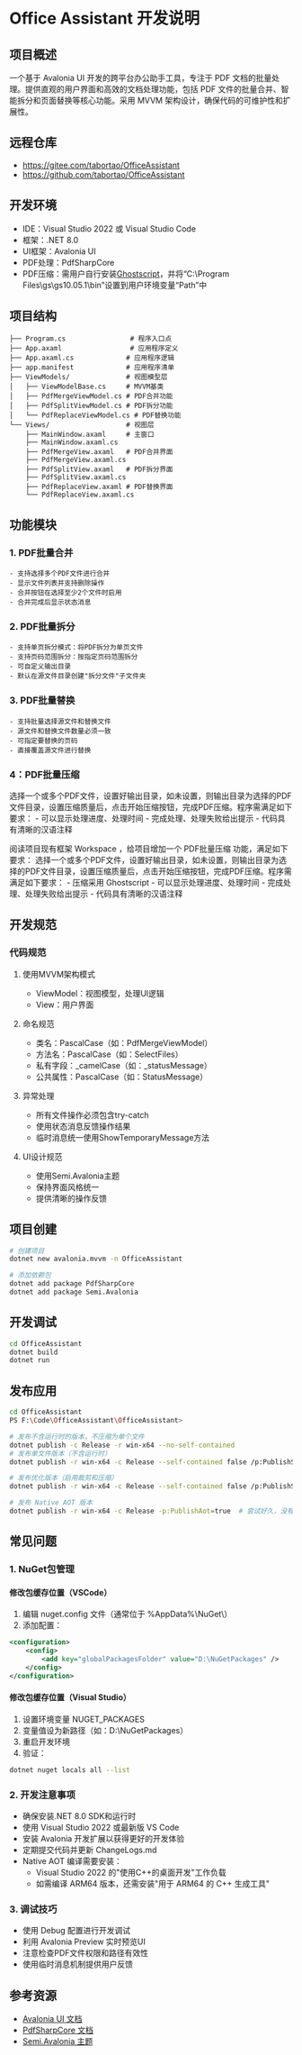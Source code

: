 # Office Assistant 开发说明

## 项目概述
一个基于 Avalonia UI 开发的跨平台办公助手工具，专注于 PDF 文档的批量处理。提供直观的用户界面和高效的文档处理功能，包括 PDF 文件的批量合并、智能拆分和页面替换等核心功能。采用 MVVM 架构设计，确保代码的可维护性和扩展性。

## 远程仓库
- https://gitee.com/tabortao/OfficeAssistant
- https://github.com/tabortao/OfficeAssistant

## 开发环境
- IDE：Visual Studio 2022 或 Visual Studio Code
- 框架：.NET 8.0
- UI框架：Avalonia UI
- PDF处理：PdfSharpCore
- PDF压缩：需用户自行安装[Ghostscript](https://ghostscript.com/releases/gsdnld.html)，并将“C:\Program Files\gs\gs10.05.1\bin”设置到用户环境变量“Path”中

## 项目结构
```
├── Program.cs                # 程序入口点
├── App.axaml                 # 应用程序定义
├── App.axaml.cs             # 应用程序逻辑
├── app.manifest             # 应用程序清单
├── ViewModels/              # 视图模型层
│   ├── ViewModelBase.cs     # MVVM基类
│   ├── PdfMergeViewModel.cs # PDF合并功能
│   ├── PdfSplitViewModel.cs # PDF拆分功能
│   └── PdfReplaceViewModel.cs # PDF替换功能
└── Views/                   # 视图层
    ├── MainWindow.axaml     # 主窗口
    ├── MainWindow.axaml.cs
    ├── PdfMergeView.axaml   # PDF合并界面
    ├── PdfMergeView.axaml.cs
    ├── PdfSplitView.axaml   # PDF拆分界面
    ├── PdfSplitView.axaml.cs
    ├── PdfReplaceView.axaml # PDF替换界面
    └── PdfReplaceView.axaml.cs
```

## 功能模块

### 1. PDF批量合并
    - 支持选择多个PDF文件进行合并
    - 显示文件列表并支持删除操作
    - 合并按钮在选择至少2个文件时启用
    - 合并完成后显示状态消息

### 2. PDF批量拆分
    - 支持单页拆分模式：将PDF拆分为单页文件
    - 支持页码范围拆分：按指定页码范围拆分
    - 可自定义输出目录
    - 默认在源文件目录创建"拆分文件"子文件夹

### 3. PDF批量替换
    - 支持批量选择源文件和替换文件
    - 源文件和替换文件数量必须一致
    - 可指定要替换的页码
    - 直接覆盖源文件进行替换

### 4：PDF批量压缩
选择一个或多个PDF文件，设置好输出目录，如未设置，则输出目录为选择的PDF文件目录，设置压缩质量后，点击开始压缩按钮，完成PDF压缩。程序需满足如下要求：
    - 可以显示处理进度、处理时间
    - 完成处理、处理失败给出提示
    - 代码具有清晰的汉语注释

阅读项目现有框架 Workspace ，给项目增加一个 PDF批量压缩 功能，满足如下要求：
选择一个或多个PDF文件，设置好输出目录，如未设置，则输出目录为选择的PDF文件目录，设置压缩质量后，点击开始压缩按钮，完成PDF压缩。程序需满足如下要求：
    - 压缩采用 Ghostscript
    - 可以显示处理进度、处理时间
    - 完成处理、处理失败给出提示
    - 代码具有清晰的汉语注释

## 开发规范

### 代码规范
1. 使用MVVM架构模式
   - ViewModel：视图模型，处理UI逻辑
   - View：用户界面
   
2. 命名规范
   - 类名：PascalCase（如：PdfMergeViewModel）
   - 方法名：PascalCase（如：SelectFiles）
   - 私有字段：_camelCase（如：_statusMessage）
   - 公共属性：PascalCase（如：StatusMessage）

3. 异常处理
   - 所有文件操作必须包含try-catch
   - 使用状态消息反馈操作结果
   - 临时消息统一使用ShowTemporaryMessage方法

4. UI设计规范
   - 使用Semi.Avalonia主题
   - 保持界面风格统一
   - 提供清晰的操作反馈

## 项目创建
```bash
# 创建项目
dotnet new avalonia.mvvm -n OfficeAssistant

# 添加依赖包
dotnet add package PdfSharpCore
dotnet add package Semi.Avalonia
```
## 开发调试
```bash
cd OfficeAssistant
dotnet build
dotnet run
```

## 发布应用
```bash
cd OfficeAssistant
PS F:\Code\OfficeAssistant\OfficeAssistant> 

# 发布不含运行时的版本，不压缩为单个文件
dotnet publish -c Release -r win-x64 --no-self-contained
# 发布单文件版本（不含运行时）
dotnet publish -r win-x64 -c Release --self-contained false /p:PublishSingleFile=true

# 发布优化版本（启用裁剪和压缩）
dotnet publish -r win-x64 -c Release --self-contained false /p:PublishSingleFile=true /p:TrimMode=partial /p:IncludeNativeLibrariesForSelfExtract=true

# 发布 Native AOT 版本
dotnet publish -r win-x64 -c Release -p:PublishAot=true  # 尝试好久，没有AOT编译成功，暂时放弃
```

## 常见问题

### 1. NuGet包管理
#### 修改包缓存位置（VSCode）
1. 编辑 nuget.config 文件（通常位于 %AppData%\NuGet\）
2. 添加配置：
```xml
<configuration>
    <config>
        <add key="globalPackagesFolder" value="D:\NuGetPackages" />
    </config>
</configuration>
```

#### 修改包缓存位置（Visual Studio）
1. 设置环境变量 NUGET_PACKAGES
2. 变量值设为新路径（如：D:\NuGetPackages）
3. 重启开发环境
4. 验证：
```bash
dotnet nuget locals all --list
```

### 2. 开发注意事项
- 确保安装.NET 8.0 SDK和运行时
- 使用 Visual Studio 2022 或最新版 VS Code
- 安装 Avalonia 开发扩展以获得更好的开发体验
- 定期提交代码并更新 ChangeLogs.md
- Native AOT 编译需要安装：
  - Visual Studio 2022 的"使用C++的桌面开发"工作负载
  - 如需编译 ARM64 版本，还需安装"用于 ARM64 的 C++ 生成工具"

### 3. 调试技巧
- 使用 Debug 配置进行开发调试
- 利用 Avalonia Preview 实时预览UI
- 注意检查PDF文件权限和路径有效性
- 使用临时消息机制提供用户反馈

## 参考资源
- [Avalonia UI 文档](https://docs.avaloniaui.net/)
- [PdfSharpCore 文档](https://github.com/ststeiger/PdfSharpCore)
- [Semi.Avalonia 主题](https://github.com/irihitech/Semi.Avalonia)